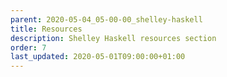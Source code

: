 ```yaml
---
parent: 2020-05-04_05-00-00_shelley-haskell
title: Resources
description: Shelley Haskell resources section
order: 7
last_updated: 2020-05-01T09:00:00+01:00
---
```

